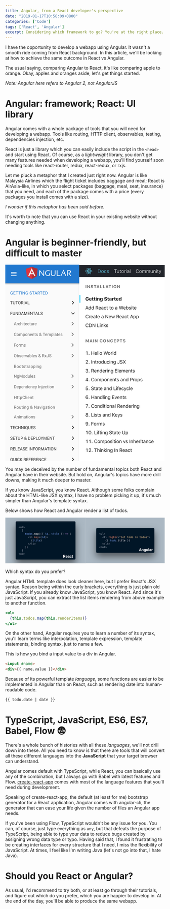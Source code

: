 ```yaml
---
title: Angular, from a React developer's perspective
date: "2019-01-17T10:58:09+0800"
categories: ['Code']
tags: ['React', 'Angular']
excerpt: Considering which framework to go? You're at the right place.
---
```


I have the opportunity to develop a webapp using Angular. It wasn't a smooth ride coming from React background. In this article, we'll be looking at how to achieve the same outcome in React vs Angular.

The usual saying, comparing Angular to React, it's like comparing apple to orange. Okay, apples and oranges aside, let's get things started.

*Note: Angular here refers to Angular 2, not AngularJS*

# Angular: framework; React: UI library
Angular comes with a whole package of tools that you will need for developing a webapp. Tools like routing, HTTP client, observables, testing, dependencies injection, etc.

React is just a library which you can easily include the script in the `<head>` and start using React. Of course, as a *lightweight* library, you don't get many features needed when developing a webapp, you'll find yourself soon needing tools like react-router, redux, react-redux, or rxjs.

Let me pluck a metaphor that I created just right now. Angular is like Malaysia Airlines which the flight ticket includes baggage and meal; React is AirAsia-like, in which you select packages (baggage, meal, seat, insurance) that you need, and each of the package comes with a price (every packages you install comes with a size).

*I wonder if this metaphor has been said before.*

It's worth to note that you can use React in your existing website without changing anything.

# Angular is beginner-friendly, but difficult to master
![React and Angular Fundamentals](./AngularReact.png)

You may be deceived by the number of fundamental topics both React and Angular have in their website. But hold on, Angular's topics have more drill downs, making it much deeper to master.

If you know JavaScript, you know React. Although some folks complain about the HTML-like JSX syntax, I have no problem picking it up, it's much simpler than Angular's template syntax.

Below shows how React and Angular render a list of todos.

![Which syntax do you prefer?](./todo.png)

Which syntax do you prefer?

Angular HTML template does look cleaner here, but I prefer React's JSX syntax. Reason being within the curly brackets, everything is just plain old JavaScript. If you already know JavaScript, you know React. And since it's just JavaScript, you can extract the list items rendering from above example to another function.

```jsx
<ul>
  {this.todos.map(this.renderItems)}
</ul>
```

On the other hand, Angular requires you to learn a number of its syntax, you'll learn terms like interpolation, template expression, template statements, binding syntax, just to name a few.

This is how you bind a input value to a div in Angular.

```html
<input #name>
<div>{{ name.value }}</div>
```

Because of its powerful template *language*, some functions are easier to be implemented in Angular than on React, such as rendering date into human-readable code.

```html
{{ todo.date | date }}
```

# TypeScript, JavaScript, ES6, ES7, Babel, Flow 😨
There's a whole bunch of histories with all these *languages*, we'll not drill down into these. All you need to know is that there are tools that will convert all these different languages into the **JavaScript** that your target browser can understand.

Angular comes default with TypeScript, while React, you can basically use any of the combination, but I always go with Babel with latest features and Flow. [create-react-app](https://github.com/facebook/create-react-app) comes with most of the language features that you'll need during development.

Speaking of create-react-app, the default (at least for me) bootstrap generator for a React application, Angular comes with angular-cli, the generator that can ease your life given the number of files an Angular app needs.

If you've been using Flow, TypeScript wouldn't be any issue for you. You can, of course, just type everything as `any`, but that defeats the purpose of TypeScript, being able to type your data to reduce bugs created by assigning wrong data type or typo. Having said that, I found it frustrating to be creating interfaces for every structure that I need, I miss the flexibility of JavaScript. At times, I feel like I'm writing Java (let's not go into that, I hate Java).

# Should you React or Angular?
As usual, I'd recommend to try both, or at least go through their tutorials, and figure out which do you prefer, which you are happier to develop in. At the end of the day, you'll be able to produce the same webapp.
